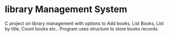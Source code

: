 # library Management System

C project on library management with options to Add books, List Books, List by title, Count books etc.. Program uses structure to store books records.
